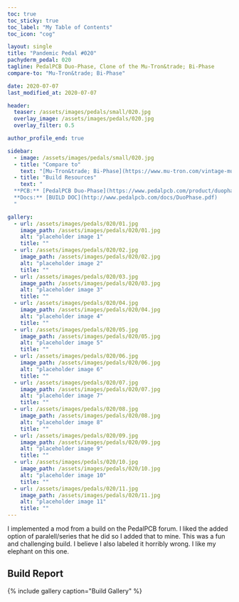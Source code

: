 ```yaml
---
toc: true
toc_sticky: true
toc_label: "My Table of Contents"
toc_icon: "cog"

layout: single
title: "Pandemic Pedal #020"
pachyderm_pedal: 020
tagline: PedalPCB Duo-Phase, Clone of the Mu-Tron&trade; Bi-Phase
compare-to: "Mu-Tron&trade; Bi-Phase"

date: 2020-07-07
last_modified_at: 2020-07-07

header:
  teaser: /assets/images/pedals/small/020.jpg
  overlay_image: /assets/images/pedals/020.jpg
  overlay_filter: 0.5

author_profile_end: true

sidebar:
  - image: /assets/images/pedals/small/020.jpg
  - title: "Compare to"
    text: "[Mu-Tron&trade; Bi-Phase](https://www.mu-tron.com/vintage-musitronics/mu-tron-bi-phase/)"
  - title: "Build Resources"
    text: "
  **PCB:** [PedalPCB Duo-Phase](https://www.pedalpcb.com/product/duophase/)<br>
  **Docs:** [BUILD DOC](http://www.pedalpcb.com/docs/DuoPhase.pdf)
  "

gallery:
  - url: /assets/images/pedals/020/01.jpg
    image_path: /assets/images/pedals/020/01.jpg
    alt: "placeholder image 1"
    title: ""
  - url: /assets/images/pedals/020/02.jpg
    image_path: /assets/images/pedals/020/02.jpg
    alt: "placeholder image 2"
    title: ""
  - url: /assets/images/pedals/020/03.jpg
    image_path: /assets/images/pedals/020/03.jpg
    alt: "placeholder image 3"
    title: ""
  - url: /assets/images/pedals/020/04.jpg
    image_path: /assets/images/pedals/020/04.jpg
    alt: "placeholder image 4"
    title: ""
  - url: /assets/images/pedals/020/05.jpg
    image_path: /assets/images/pedals/020/05.jpg
    alt: "placeholder image 5"
    title: ""
  - url: /assets/images/pedals/020/06.jpg
    image_path: /assets/images/pedals/020/06.jpg
    alt: "placeholder image 6"
    title: ""
  - url: /assets/images/pedals/020/07.jpg
    image_path: /assets/images/pedals/020/07.jpg
    alt: "placeholder image 7"
    title: ""
  - url: /assets/images/pedals/020/08.jpg
    image_path: /assets/images/pedals/020/08.jpg
    alt: "placeholder image 8"
    title: ""
  - url: /assets/images/pedals/020/09.jpg
    image_path: /assets/images/pedals/020/09.jpg
    alt: "placeholder image 9"
    title: ""
  - url: /assets/images/pedals/020/10.jpg
    image_path: /assets/images/pedals/020/10.jpg
    alt: "placeholder image 10"
    title: ""
  - url: /assets/images/pedals/020/11.jpg
    image_path: /assets/images/pedals/020/11.jpg
    alt: "placeholder image 11"
    title: ""
---
```


I implemented a mod from a build on the PedalPCB forum. I liked the added option of paralell/series that he did so I added that to mine. This was a fun and challenging build. I believe I also labeled it horribly wrong. I like my elephant on this one.

## Build Report ##

{% include gallery caption="Build Gallery" %}